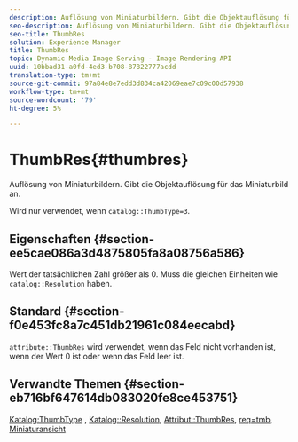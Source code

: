 ```yaml
---
description: Auflösung von Miniaturbildern. Gibt die Objektauflösung für das Miniaturbild an.
seo-description: Auflösung von Miniaturbildern. Gibt die Objektauflösung für das Miniaturbild an.
seo-title: ThumbRes
solution: Experience Manager
title: ThumbRes
topic: Dynamic Media Image Serving - Image Rendering API
uuid: 10bbad31-a0fd-4ed3-b708-87822777acdd
translation-type: tm+mt
source-git-commit: 97a84e8e7edd3d834ca42069eae7c09c00d57938
workflow-type: tm+mt
source-wordcount: '79'
ht-degree: 5%

---
```



# ThumbRes{#thumbres}

Auflösung von Miniaturbildern. Gibt die Objektauflösung für das Miniaturbild an.

Wird nur verwendet, wenn `catalog::ThumbType=3`.

## Eigenschaften {#section-ee5cae086a3d4875805fa8a08756a586}

Wert der tatsächlichen Zahl größer als 0. Muss die gleichen Einheiten wie `catalog::Resolution` haben.

## Standard {#section-f0e453fc8a7c451db21961c084eecabd}

`attribute::ThumbRes` wird verwendet, wenn das Feld nicht vorhanden ist, wenn der Wert 0 ist oder wenn das Feld leer ist.

## Verwandte Themen {#section-eb716bf647614db083020fe8ce453751}

[Katalog:ThumbType](../../../../../../is-api/image-catalog/image-serving-api-ref/c-image-catalog-reference/c-image-svg-data-reference/c-image-data-reference/r-thumbtype-cat.md#reference-41149ddffc8749cba2f8d9c8e2611e03) ,  [Katalog::Resolution](../../../../../../is-api/image-catalog/image-serving-api-ref/c-image-catalog-reference/c-image-svg-data-reference/c-image-data-reference/r-resolution-cat.md#reference-de489f5f36b64bd0831749546f8728e1),  [Attribut::ThumbRes](../../../../../../is-api/image-catalog/image-serving-api-ref/c-image-catalog-reference/c-attributes-reference/r-thumbres.md#reference-ac36cbbd0c8c433ebf7f515e54846501),  [req=tmb](../../../../../../is-api/http-ref/image-serving-api-ref/c-http-protocol-reference/c-command-reference/r-req/r-req.md#reference-907cdb4a97034db7ad94695f25552e76),  [Miniaturansicht](../../../../../../is-api/http-ref/image-serving-api-ref/c-http-protocol-reference/c-notes-on-server-behavior/r-thumbnail-scaling.md#reference-0f71817f721d4913b34816758d69b07f)
